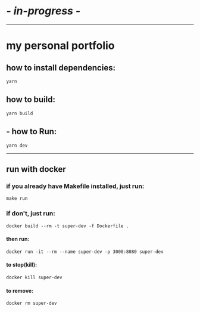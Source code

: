 # _- in-progress -_

---

# my personal portfolio

## how to install dependencies:

`yarn`

## how to build:

`yarn build`

## - how to Run:

`yarn dev`

---

## run with docker

### if you already have Makefile installed, just run:

`make run`

### if don't, just run:

`docker build --rm -t super-dev -f Dockerfile .`

#### then run:

`docker run -it --rm --name super-dev -p 3000:8080 super-dev`

#### to stop(kill):

`docker kill super-dev`

#### to remove:

`docker rm super-dev`
